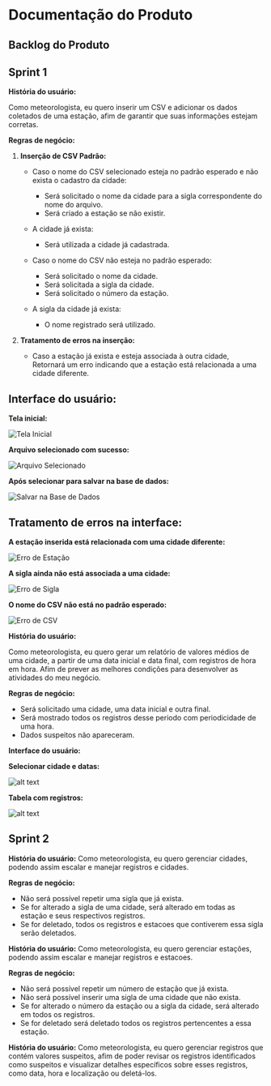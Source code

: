 # Documentação do Produto

## Backlog do Produto

## Sprint 1

**História do usuário:**

Como meteorologista, eu quero inserir um CSV e adicionar os dados coletados de uma estação, afim de garantir que suas informações estejam corretas.

**Regras de negócio:**

1. **Inserção de CSV Padrão:**
   - Caso o nome do CSV selecionado esteja no padrão esperado e não exista o cadastro da cidade:
     - Será solicitado o nome da cidade para a sigla correspondente do nome do arquivo.
     - Será criado a estação se não existir.
     
   - A cidade já exista:
     - Será utilizada a cidade já cadastrada.

   - Caso o nome do CSV não esteja no padrão esperado:
     - Será solicitado o nome da cidade.
     - Será solicitada a sigla da cidade.
     - Será solicitado o número da estação.
   - A sigla da cidade já exista:
     - O nome registrado será utilizado.

2. **Tratamento de erros na inserção:**
   - Caso a estação já exista e esteja associada à outra cidade, Retornará um erro indicando que a estação está relacionada a uma cidade diferente.

## **Interface do usuário:**

**Tela inicial:**

![Tela Inicial](image.png)

**Arquivo selecionado com sucesso:**

![Arquivo Selecionado](image-1.png)

**Após selecionar para salvar na base de dados:**

![Salvar na Base de Dados](image-2.png)

## **Tratamento de erros na interface:**

**A estação inserida está relacionada com uma cidade diferente:**

![Erro de Estação](image-5.png)

**A sigla ainda não está associada a uma cidade:**

![Erro de Sigla](image-3.png)

**O nome do CSV não está no padrão esperado:**

![Erro de CSV](image-4.png)


**História do usuário:**

Como meteorologista, eu quero gerar um relatório de valores médios de uma cidade, a partir de uma data inicial e data final, com registros de hora em hora. Afim de prever as melhores condições para desenvolver as atividades do meu negócio.

**Regras de negócio:**

- Será solicitado uma cidade, uma data inicial e outra final.
- Será mostrado todos os registros desse periodo com periodicidade de uma hora.
- Dados suspeitos não apareceram.
     
**Interface do usuário:**

**Selecionar cidade e datas:**

![alt text](image-7.png)

**Tabela com registros:**

![alt text](image-8.png)


## Sprint 2

**História do usuário:**
Como meteorologista, eu quero gerenciar cidades, podendo assim escalar e manejar registros e cidades.

**Regras de negócio:**
- Não será possível repetir uma sigla que já exista.
- Se for alterado a sigla de uma cidade, será alterado em todas as estação e seus respectivos registros.
- Se for deletado, todos os registros e estacoes que contiverem essa sigla serão deletados.


**História do usuário:**
Como meteorologista, eu quero gerenciar estações, podendo assim escalar e manejar registros e estacoes.

**Regras de negócio:**
- Não será possível repetir um número de estação que já exista.
- Não será possível inserir uma sigla de uma cidade que não exista.
- Se for alterado o número da estação ou a sigla da cidade, será alterado em todos os registros.
- Se for deletado será deletado todos os registros pertencentes a essa estação.


**História do usuário:**
Como meteorologista, eu quero gerenciar registros que contém valores suspeitos, afim de poder revisar os registros identificados como suspeitos e visualizar detalhes específicos sobre esses registros, como data, hora e localização ou deletá-los.



